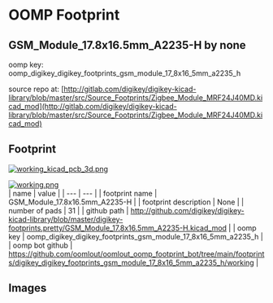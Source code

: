 # OOMP Footprint  
## GSM_Module_17.8x16.5mm_A2235-H  by none  
  
oomp key: oomp_digikey_digikey_footprints_gsm_module_17_8x16_5mm_a2235_h  
  
source repo at: [http://gitlab.com/digikey/digikey-kicad-library/blob/master/src/Source_Footprints/Zigbee_Module_MRF24J40MD.kicad_mod](http://gitlab.com/digikey/digikey-kicad-library/blob/master/src/Source_Footprints/Zigbee_Module_MRF24J40MD.kicad_mod)  
## Footprint  
  
[![working_kicad_pcb_3d.png](working_kicad_pcb_3d_600.png)](working_kicad_pcb_3d.png)  
  
[![working.png](working_600.png)](working.png)  
| name | value | 
| --- | --- | 
| footprint name | GSM_Module_17.8x16.5mm_A2235-H | 
| footprint description | None | 
| number of pads | 31 | 
| github path | http://github.com/digikey/digikey-kicad-library/blob/master/digikey-footprints.pretty/GSM_Module_17.8x16.5mm_A2235-H.kicad_mod | 
| oomp key | oomp_digikey_digikey_footprints_gsm_module_17_8x16_5mm_a2235_h | 
| oomp bot github | https://github.com/oomlout/oomlout_oomp_footprint_bot/tree/main/footprints/digikey_digikey_footprints_gsm_module_17_8x16_5mm_a2235_h/working | 
## Images  
